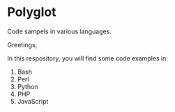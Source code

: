 # Polyglot
Code sampels in various languages.


Greetings,

In this respository, you will find some code examples in:

1. Bash 
2. Perl
3. Python
4. PHP
5. JavaScript
